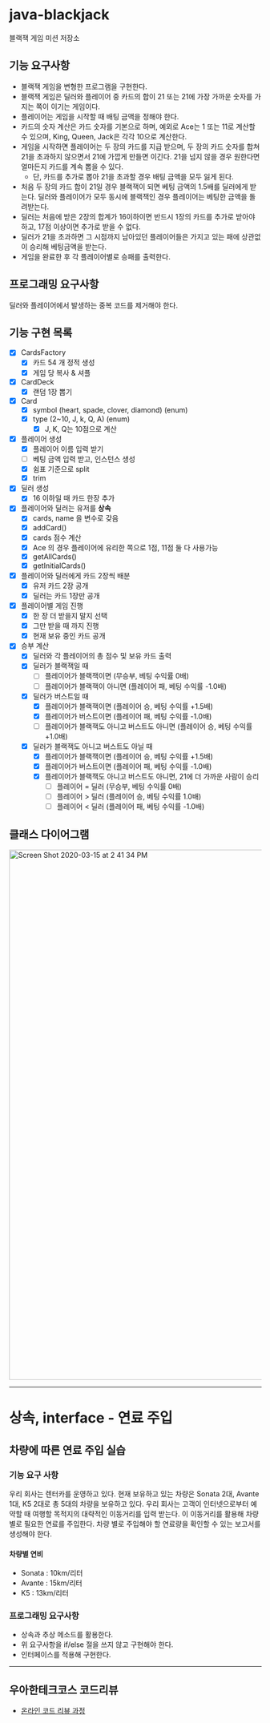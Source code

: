 # java-blackjack
블랙잭 게임 미션 저장소

## 기능 요구사항
- 블랙잭 게임을 변형한 프로그램을 구현한다. 
- 블랙잭 게임은 딜러와 플레이어 중 카드의 합이 21 또는 21에 가장 가까운 숫자를 가지는 쪽이 이기는 게임이다.
- 플레이어는 게임을 시작할 때 배팅 금액을 정해야 한다. 
- 카드의 숫자 계산은 카드 숫자를 기본으로 하며, 예외로 Ace는 1 또는 11로 계산할 수 있으며, King, Queen, Jack은 각각 10으로 계산한다.
- 게임을 시작하면 플레이어는 두 장의 카드를 지급 받으며, 두 장의 카드 숫자를 합쳐 21을 초과하지 않으면서 21에 가깝게 만들면 이긴다. 21을 넘지 않을 경우 원한다면 얼마든지 카드를 계속 뽑을 수 있다. 
    - 단, 카드를 추가로 뽑아 21을 초과할 경우 배팅 금액을 모두 잃게 된다.
- 처음 두 장의 카드 합이 21일 경우 블랙잭이 되면 베팅 금액의 1.5배를 딜러에게 받는다. 딜러와 플레이어가 모두 동시에 블랙잭인 경우 플레이어는 베팅한 금액을 돌려받는다.
- 딜러는 처음에 받은 2장의 합계가 16이하이면 반드시 1장의 카드를 추가로 받아야 하고, 17점 이상이면 추가로 받을 수 없다.
- 딜러가 21을 초과하면 그 시점까지 남아있던 플레이어들은 가지고 있는 패에 상관없이 승리해 베팅금액을 받는다.
- 게임을 완료한 후 각 플레이어별로 승패를 출력한다.

## 프로그래밍 요구사항
딜러와 플레이어에서 발생하는 중복 코드를 제거해야 한다.

## 기능 구현 목록
- [x] CardsFactory 
    - [x] 카드 54 개 정적 생성
    - [x] 게임 당 복사 & 셔플
- [x] CardDeck
    - [x] 랜덤 1장 뽑기
- [x] Card
     - [x] symbol (heart, spade, clover, diamond) (enum)
     - [x] type (2~10, J, k, Q, A) (enum)
        - [x] J, K, Q는 10점으로 계산
- [x] 플레이어 생성
    - [x] 플레이어 이름 입력 받기 
    - [ ] 베팅 금액 입력 받고, 인스턴스 생성
    - [x] 쉼표 기준으로 split
    - [x] trim
- [x] 딜러 생성
    - [x] 16 이하일 때 카드 한장 추가
- [x] 플레이어와 딜러는 유저를 **상속** 
    - [x] cards, name 을 변수로 갖음
    - [x] addCard()
    - [x] cards 점수 계산
    - [x] Ace 의 경우 플레이어에 유리한 쪽으로 1점, 11점 둘 다 사용가능
    - [x] getAllCards()
    - [x] getInitialCards()
- [x] 플레이어와 딜러에게 카드 2장씩 배분
    - [x] 유저 카드 2장 공개
    - [x] 딜러는 카드 1장만 공개
- [x] 플레이어별 게임 진행
    - [x] 한 장 더 받을지 말지 선택
    - [x] 그만 받을 때 까지 진행
    - [x] 현재 보유 중인 카드 공개
- [x] 승부 계산
    - [x] 딜러와 각 플레이어의 총 점수 및 보유 카드 출력
    - [x] 딜러가 블랙잭일 때
        - [ ] 플레이어가 블랙잭이면 (무승부, 베팅 수익률 0배)
        - [ ] 플레이어가 블랙잭이 아니면 (플레이어 패, 베팅 수익률 -1.0배)
    - [x] 딜러가 버스트일 때
        - [x] 플레이어가 블랙잭이면 (플레이어 승, 베팅 수익률 +1.5배)
        - [x] 플레이어가 버스트이면 (플레이어 패, 베팅 수익률 -1.0배)
        - [ ] 플레이어가 블랙잭도 아니고 버스트도 아니면 (플레이어 승, 베팅 수익률 +1.0배)
    - [x] 딜러가 블랙잭도 아니고 버스트도 아닐 때
        - [x] 플레이어가 블랙잭이면 (플레이어 승, 베팅 수익률 +1.5배)
        - [x] 플레이어가 버스트이면 (플레이어 패, 베팅 수익률 -1.0배)
        - [x] 플레이어가 블랙잭도 아니고 버스트도 아니면, 21에 더 가까운 사람이 승리 
            - [ ] 플레이어 = 딜러 (무승부, 베팅 수익률 0배)
            - [ ] 플레이어 > 딜러 (플레이어 승, 베팅 수익률 1.0배)
            - [ ] 플레이어 < 딜러 (플레이어 패, 베팅 수익률 -1.0배)
            
## 클래스 다이어그램
<img width="1059" alt="Screen Shot 2020-03-15 at 2 41 34 PM" src="https://user-images.githubusercontent.com/42382027/76696137-75dc7d80-66cb-11ea-9789-741061a76091.png">

---
# 상속, interface - 연료 주입
## 차량에 따른 연료 주입 실습
### 기능 요구 사항
우리 회사는 렌터카를 운영하고 있다. 현재 보유하고 있는 차량은 Sonata 2대, Avante 1대, K5 2대로 총 5대의 차량을 보유하고 있다.
우리 회사는 고객이 인터넷으로부터 예약할 때 여행할 목적지의 대략적인 이동거리를 입력 받는다. 이 이동거리를 활용해 차량 별로 필요한 연료를 주입한다.
차량 별로 주입해야 할 연료량을 확인할 수 있는 보고서를 생성해야 한다.

#### 차량별 연비
* Sonata : 10km/리터
* Avante : 15km/리터
* K5 : 13km/리터

### 프로그래밍 요구사항
* 상속과 추상 메소드를 활용한다.
* 위 요구사항을 if/else 절을 쓰지 않고 구현해야 한다.
* 인터페이스를 적용해 구현한다.

---
## 우아한테크코스 코드리뷰
* [온라인 코드 리뷰 과정](https://github.com/woowacourse/woowacourse-docs/blob/master/maincourse/README.md)